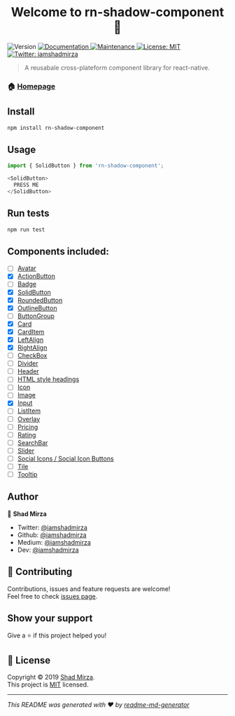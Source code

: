 <h1 align="center">Welcome to rn-shadow-component 👋</h1>
<p>
  <img alt="Version" src="https://img.shields.io/badge/version-1.0.0-blue.svg?cacheSeconds=2592000" />
  <a href="https://github.com/iamshadmirza/rn-shadow-component#readme">
    <img alt="Documentation" src="https://img.shields.io/badge/documentation-yes-brightgreen.svg" target="_blank" />
  </a>
  <a href="https://github.com/iamshadmirza/rn-shadow-component/graphs/commit-activity">
    <img alt="Maintenance" src="https://img.shields.io/badge/Maintained%3F-yes-green.svg" target="_blank" />
  </a>
  <a href="https://github.com/iamshadmirza/rn-shadow-component/blob/master/LICENSE">
    <img alt="License: MIT" src="https://img.shields.io/badge/License-MIT-yellow.svg" target="_blank" />
  </a>
  <a href="https://twitter.com/iamshadmirza">
    <img alt="Twitter: iamshadmirza" src="https://img.shields.io/twitter/follow/iamshadmirza.svg?style=social" target="_blank" />
  </a>
</p>

> A reusabale cross-plateform component library for react-native.

### 🏠 [Homepage](https://github.com/iamshadmirza/rn-shadow-component#readme)

## Install

```sh
npm install rn-shadow-component
```

## Usage

```javascript
import { SolidButton } from 'rn-shadow-component';

<SolidButton>
  PRESS ME
</SolidButton>

```

## Run tests

```sh
npm run test
```

## Components included:

- [ ] [Avatar]()
- [x] [ActionButton]()
- [ ] [Badge]()
- [x] [SolidButton]()
- [x] [RoundedButton]()
- [x] [OutlineButton]()
- [ ] [ButtonGroup]()
- [x] [Card]()
- [x] [CardItem]()
- [x] [LeftAlign]()
- [x] [RightAlign]()
- [ ] [CheckBox]()
- [ ] [Divider]()
- [ ] [Header]()
- [ ] [HTML style headings]()
- [ ] [Icon]()
- [ ] [Image]()
- [x] [Input]()
- [ ] [ListItem]()
- [ ] [Overlay]()
- [ ] [Pricing]()
- [ ] [Rating]()
- [ ] [SearchBar]()
- [ ] [Slider]()
- [ ] [Social Icons / Social Icon Buttons]()
- [ ] [Tile]()
- [ ] [Tooltip]()

## Author

👤 **Shad Mirza**

* Twitter: [@iamshadmirza](https://twitter.com/iamshadmirza)
* Github: [@iamshadmirza](https://github.com/iamshadmirza)
* Medium: [@iamshadmirza](https://medium.com/@iamshadmirza)
* Dev: [@iamshadmirza](https://dev.to/iamshadmirza)

## 🤝 Contributing

Contributions, issues and feature requests are welcome!<br />Feel free to check [issues page](https://github.com/iamshadmirza/rn-shadow-component/issues).

## Show your support

Give a ⭐️ if this project helped you!

## 📝 License

Copyright © 2019 [Shad Mirza](https://github.com/iamshadmirza).<br />
This project is [MIT](https://github.com/iamshadmirza/rn-shadow-component/blob/master/LICENSE) licensed.

***
_This README was generated with ❤️ by [readme-md-generator](https://github.com/kefranabg/readme-md-generator)_